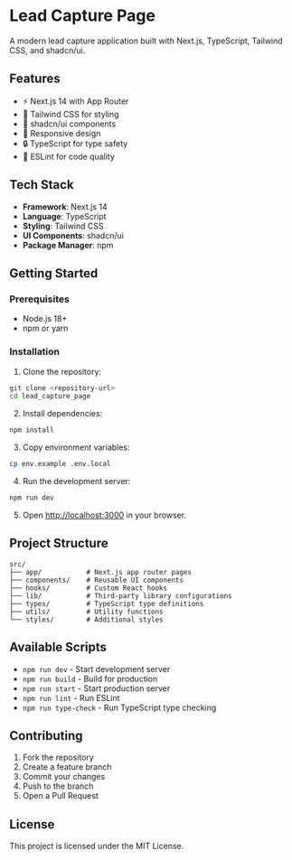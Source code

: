 # Lead Capture Page

A modern lead capture application built with Next.js, TypeScript, Tailwind CSS, and shadcn/ui.

## Features

- ⚡ Next.js 14 with App Router
- 🎨 Tailwind CSS for styling
- 🧩 shadcn/ui components
- 📱 Responsive design
- 🔒 TypeScript for type safety
- 🚀 ESLint for code quality

## Tech Stack

- **Framework**: Next.js 14
- **Language**: TypeScript
- **Styling**: Tailwind CSS
- **UI Components**: shadcn/ui
- **Package Manager**: npm

## Getting Started

### Prerequisites

- Node.js 18+ 
- npm or yarn

### Installation

1. Clone the repository:
```bash
git clone <repository-url>
cd lead_capture_page
```

2. Install dependencies:
```bash
npm install
```

3. Copy environment variables:
```bash
cp env.example .env.local
```

4. Run the development server:
```bash
npm run dev
```

5. Open [http://localhost:3000](http://localhost:3000) in your browser.

## Project Structure

```
src/
├── app/           # Next.js app router pages
├── components/    # Reusable UI components
├── hooks/         # Custom React hooks
├── lib/           # Third-party library configurations
├── types/         # TypeScript type definitions
├── utils/         # Utility functions
└── styles/        # Additional styles
```

## Available Scripts

- `npm run dev` - Start development server
- `npm run build` - Build for production
- `npm run start` - Start production server
- `npm run lint` - Run ESLint
- `npm run type-check` - Run TypeScript type checking

## Contributing

1. Fork the repository
2. Create a feature branch
3. Commit your changes
4. Push to the branch
5. Open a Pull Request

## License

This project is licensed under the MIT License.
